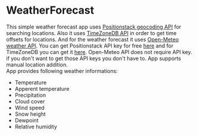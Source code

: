 # WeatherForecast
This simple weather forecast app uses [Positionstack geocoding API](https://positionstack.com/) for searching locations.
Also it uses [TimeZoneDB API](https://timezonedb.com/) in order to get time offsets for locations.
And for the weather forecast it uses [Open-Meteo weather API](https://open-meteo.com/en).
You can get Positionstack API key for free [here](https://positionstack.com/product) and for TimeZoneDB you can get it [here](https://timezonedb.com/api). Open-Meteo API does not require API key. if you don't want to get those API keys you don't have to. App supports manual location addition. </br>
App provides following weather informations:
  - Temperature
  - Apperent temperature
  - Precipitation
  - Cloud cover
  - Wind speed
  - Snow height
  - Dewpoint
  - Relative humidity
